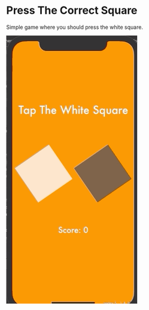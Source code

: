 
# Press The Correct Square

Simple game where you should press the white square.

![Main Page](pressthecorrectsquare.gif)
